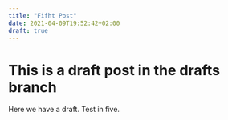 ```yaml
---
title: "Fifht Post"
date: 2021-04-09T19:52:42+02:00
draft: true
---
```


# This is a draft post in the drafts branch

Here we have a draft.
Test in five.
